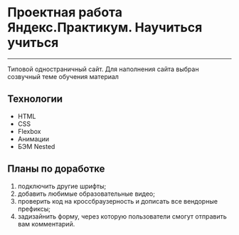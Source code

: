 # Проектная работа Яндекс.Практикум. Научиться учиться
-------
Типовой одностраничный сайт. Для наполнения сайта выбран созвучный теме обучения материал
## Технологии
* HTML
* CSS
* Flexbox
* Анимации
* БЭМ Nested
## Планы по доработке
1. подключить другие шрифты;
2. добавить любимые образовательные видео;
3. проверить код на кроссбраузерность и дописать все вендорные префиксы;
4. задизайнить форму, через которую пользователи смогут отправить вам комментарий.
